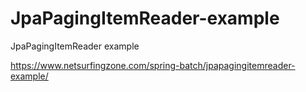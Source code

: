 # JpaPagingItemReader-example
JpaPagingItemReader example

https://www.netsurfingzone.com/spring-batch/jpapagingitemreader-example/
